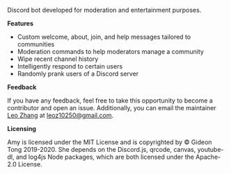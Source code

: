 Discord bot developed for moderation and entertainment purposes.

**Features**
* Custom welcome, about, join, and help messages tailored to communities
* Moderation commands to help moderators manage a community
* Wipe recent channel history
* Intelligently respond to certain users
* Randomly prank users of a Discord server

**Feedback**


If you have any feedback, feel free to take this opportunity to become a contributor and open an issue. Additionally, you can email the maintainer [Leo Zhang](https://leoz.me) at [leoz10250@gmail.com](mailto:leoz10250@gmail.com).

**Licensing**


Amy is licensed under the MIT License and is copyrighted by © Gideon Tong 2019-2020. She depends on the Discord.js, qrcode, canvas, youtube-dl, and log4js Node packages, which are both licensed under the Apache-2.0 License.